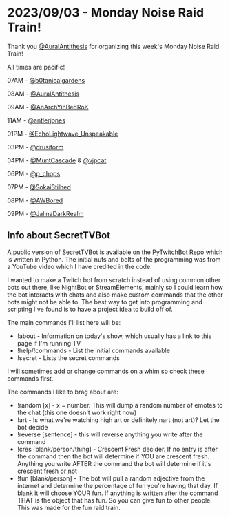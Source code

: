 # 2023/09/03 - Monday Noise Raid Train!

Thank you [@AuralAntithesis](https://twitch.tv/AuralAntithesis) for organizing this week's Monday Noise Raid Train!

All times are pacific!

07AM - [@b0tanicalgardens](https://twitch.tv/b0tanicalgardens)

08AM - [@AuralAntithesis](https://twitch.tv/AuralAntithesis)

09AM - [@AnArchYinBedRoK](https://twitch.tv/AnArchYinBedRoK)

11AM - [@antlerjones](https://twitch.tv/antlerjones)

01PM - [@EchoLightwave_Unspeakable](https://twitch.tv/EchoLightwave_Unspeakable)

03PM - [@drusiform](https://twitch.tv/drusiform)

04PM - [@MuntCascade](https://twitch.tv/MuntCascade) & [@vjpcat](https://twitch.tv/vjpcat)

06PM - [@p_chops](https://twitch.tv/p_chops)

07PM - [@SokaiStilhed](https://twitch.tv/SokaiStilhed)

08PM - [@AWBored](https://twitch.tv/AWBored)

09PM - [@JalinaDarkRealm](https://twitch.tv/JalinaDarkRealm)



## Info about SecretTVBot

A public version of SecretTVBot is available on the [PyTwitchBot Repo](https://github.com/awbored/PyTwitchBot) which is written in Python.  The initial nuts and bolts of the programming was from a YouTube video which I have credited in the code.

I wanted to make a Twitch bot from scratch instead of using common other bots out there, like NightBot or StreamElements, mainly so I could learn how the bot interacts with chats and also make custom commands that the other bots might not be able to.  The best way to get into programming and scripting I've found is to have a project idea to build off of.

The main commands I'll list here will be:

 - !about - Information on today's show, which usually has a link to this page if I'm running TV
 - !help/!commands - List the initial commands available
 - !secret - Lists the secret commands

I will sometimes add or change commands on a whim so check these commands first.

The commands I like to brag about are:

 - !random [x] - x = number.  This will dump a random number of emotes to the chat (this one doesn't work right now)
 - !art - Is what we're watching high art or definitely nart (not art)?  Let the bot decide
 - !reverse [sentence] - this will reverse anything you write after the command
 - !cres [blank/person/thing] - Crescent Fresh decider.  If no entry is after the command then the bot will determine if YOU are crescent fresh.  Anything you write AFTER the command the bot will determine if it's crescent fresh or not
 - !fun [blank/person] - The bot will pull a random adjective from the internet and determine the percentage of fun you're having that day.  If blank it will choose YOUR fun.  If anything is written after the command THAT is the object that has fun.  So you can give fun to other people.  This was made for the fun raid train.
